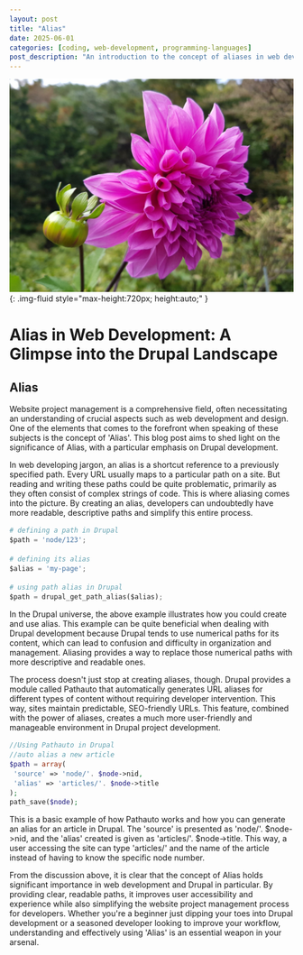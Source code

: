 ```yaml
---
layout: post
title: "Alias"
date: 2025-06-01
categories: [coding, web-development, programming-languages]
post_description: "An introduction to the concept of aliases in web development, with a focus on Drupal, explaining how path aliases improve site management, SEO, and user experience."
---
```


![Image](/assets/g3a06e5ef84fc9498b279a4fa0f594ab6fa3dd92333b428364e858b83325c9a9581dfcc8164974fe2b3d5b08687a8b47a45d4da8a75d225a45a7f540095fffe9d_1280.jpg){: .img-fluid style="max-height:720px; height:auto;" }

# Alias in Web Development: A Glimpse into the Drupal Landscape

## Alias

Website project management is a comprehensive field, often necessitating an understanding of crucial aspects such as web development and design. One of the elements that comes to the forefront when speaking of these subjects is the concept of 'Alias'. This blog post aims to shed light on the significance of Alias, with a particular emphasis on Drupal development.

In web developing jargon, an alias is a shortcut reference to a previously specified path. Every URL usually maps to a particular path on a site. But reading and writing these paths could be quite problematic, primarily as they often consist of complex strings of code. This is where aliasing comes into the picture. By creating an alias, developers can undoubtedly have more readable, descriptive paths and simplify this entire process.

```python
# defining a path in Drupal
$path = 'node/123';

# defining its alias
$alias = 'my-page';

# using path alias in Drupal
$path = drupal_get_path_alias($alias);
```
In the Drupal universe, the above example illustrates how you could create and use alias. This example can be quite beneficial when dealing with Drupal development because Drupal tends to use numerical paths for its content, which can lead to confusion and difficulty in organization and management. Aliasing provides a way to replace those numerical paths with more descriptive and readable ones.

The process doesn't just stop at creating aliases, though. Drupal provides a module called Pathauto that automatically generates URL aliases for different types of content without requiring developer intervention. This way, sites maintain predictable, SEO-friendly URLs. This feature, combined with the power of aliases, creates a much more user-friendly and manageable environment in Drupal project development.

```php
//Using Pathauto in Drupal
//auto alias a new article
$path = array(
 'source' => 'node/'. $node->nid,
 'alias' => 'articles/'. $node->title
);
path_save($node);
```
This is a basic example of how Pathauto works and how you can generate an alias for an article in Drupal. The 'source' is presented as 'node/'. $node->nid, and the 'alias' created is given as 'articles/'. $node->title. This way, a user accessing the site can type 'articles/' and the name of the article instead of having to know the specific node number.

From the discussion above, it is clear that the concept of Alias holds significant importance in web development and Drupal in particular. By providing clear, readable paths, it improves user accessibility and experience while also simplifying the website project management process for developers. Whether you're a beginner just dipping your toes into Drupal development or a seasoned developer looking to improve your workflow, understanding and effectively using 'Alias' is an essential weapon in your arsenal.
